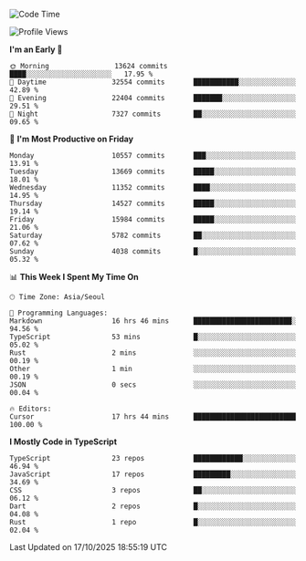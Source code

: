 <!--START_SECTION:waka-->
![Code Time](http://img.shields.io/badge/Code%20Time-8%2C362%20hrs%209%20mins-blue)

![Profile Views](http://img.shields.io/badge/Profile%20Views-0-blue)

**I'm an Early 🐤** 

```text
🌞 Morning                13624 commits       ████░░░░░░░░░░░░░░░░░░░░░   17.95 % 
🌆 Daytime                32554 commits       ███████████░░░░░░░░░░░░░░   42.89 % 
🌃 Evening                22404 commits       ███████░░░░░░░░░░░░░░░░░░   29.51 % 
🌙 Night                  7327 commits        ██░░░░░░░░░░░░░░░░░░░░░░░   09.65 % 
```
📅 **I'm Most Productive on Friday** 

```text
Monday                   10557 commits       ███░░░░░░░░░░░░░░░░░░░░░░   13.91 % 
Tuesday                  13669 commits       █████░░░░░░░░░░░░░░░░░░░░   18.01 % 
Wednesday                11352 commits       ████░░░░░░░░░░░░░░░░░░░░░   14.95 % 
Thursday                 14527 commits       █████░░░░░░░░░░░░░░░░░░░░   19.14 % 
Friday                   15984 commits       █████░░░░░░░░░░░░░░░░░░░░   21.06 % 
Saturday                 5782 commits        ██░░░░░░░░░░░░░░░░░░░░░░░   07.62 % 
Sunday                   4038 commits        █░░░░░░░░░░░░░░░░░░░░░░░░   05.32 % 
```


📊 **This Week I Spent My Time On** 

```text
🕑︎ Time Zone: Asia/Seoul

💬 Programming Languages: 
Markdown                 16 hrs 46 mins      ████████████████████████░   94.56 % 
TypeScript               53 mins             █░░░░░░░░░░░░░░░░░░░░░░░░   05.02 % 
Rust                     2 mins              ░░░░░░░░░░░░░░░░░░░░░░░░░   00.19 % 
Other                    1 min               ░░░░░░░░░░░░░░░░░░░░░░░░░   00.19 % 
JSON                     0 secs              ░░░░░░░░░░░░░░░░░░░░░░░░░   00.04 % 

🔥 Editors: 
Cursor                   17 hrs 44 mins      █████████████████████████   100.00 % 
```

**I Mostly Code in TypeScript** 

```text
TypeScript               23 repos            ████████████░░░░░░░░░░░░░   46.94 % 
JavaScript               17 repos            █████████░░░░░░░░░░░░░░░░   34.69 % 
CSS                      3 repos             ██░░░░░░░░░░░░░░░░░░░░░░░   06.12 % 
Dart                     2 repos             █░░░░░░░░░░░░░░░░░░░░░░░░   04.08 % 
Rust                     1 repo              █░░░░░░░░░░░░░░░░░░░░░░░░   02.04 % 
```




 Last Updated on 17/10/2025 18:55:19 UTC
<!--END_SECTION:waka-->
